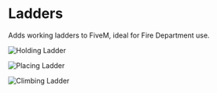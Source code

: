 # Ladders
Adds working ladders to FiveM, ideal for Fire Department use.

![Holding Ladder](https://i.ibb.co/wrk0jRN/image.png)

![Placing Ladder](https://i.ibb.co/vZhBGT8/image.png)

![Climbing Ladder](https://i.ibb.co/yFsSb54/image.png)